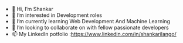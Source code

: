- 👋 Hi, I’m Shankar
- 👀 I’m interested in Development roles
- 🌱 I’m currently learning Web Development And Machine Learning
- 💞️ I’m looking to collaborate on with fellow passionate developers
- 📫  My LinkedIn potfolio :https://www.linkedin.com/in/shankarilango/

